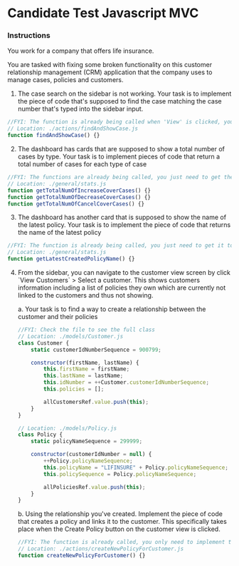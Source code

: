 # Candidate Test Javascript MVC

### Instructions

You work for a company that offers life insurance.

You are tasked with fixing some broken functionality on this customer relationship management (CRM) application that the company uses to manage cases, policies and customers.

1. The case search on the sidebar is not working. Your task is to implement the piece of code that's supposed to find the case matching the case number that's typed into the sidebar input.
```javascript
//FYI: The function is already being called when 'View' is clicked, you just need to get it to find the case being searched
// Location: ./actions/findAndShowCase.js
function findAndShowCase() {}
```

2. The dashboard has cards that are supposed to show a total number of cases by type. Your task is to implement pieces of code that return a total number of cases for each type of case
```javascript
//FYI: The functions are already being called, you just need to get then to return the correct numbers
// Location: ./general/stats.js
function getTotalNumOfIncreaseCoverCases() {}
function getTotalNumOfDecreaseCoverCases() {}
function getTotalNumOfCancelCoverCases() {}
```

3. The dashboard has another card that is supposed to show the name of the latest policy. Your task is to implement the piece of code that returns the name of the latest policy
```javascript
//FYI: The function is already being called, you just need to get it to return the correct policy name
// Location: ./general/stats.js
function getLatestCreatedPolicyName() {}
```

4. From the sidebar, you can navigate to the customer view screen by click \`View Customers\` > Select a customer. This shows customers information including a list of policies they own which are currently not linked to the customers and thus not showing.

    a. Your task is to find a way to create a relationship between the customer and their policies

    ```javascript
    //FYI: Check the file to see the full class
    // Location: ./models/Customer.js
    class Customer {
        static customerIdNumberSequence = 900799;

        constructor(firstName, lastName) {
            this.firstName = firstName;
            this.lastName = lastName;
            this.idNumber = ++Customer.customerIdNumberSequence;
            this.policies = [];
    
            allCustomersRef.value.push(this);
        }
    }
    
    // Location: ./models/Policy.js
    class Policy {
        static policyNameSequence = 299999;

        constructor(customerIdNumber = null) {
            ++Policy.policyNameSequence;
            this.policyName = "LIFINSURE" + Policy.policyNameSequence;
            this.policySequence = Policy.policyNameSequence;
    
            allPoliciesRef.value.push(this);
        }
    }
    ```
    b. Using the relationship you've created. Implement the piece of code that creates a policy and links it to the customer. This specifically takes place when the Create Policy button on the customer view is clicked.

    ```javascript
    //FYI: The function is already called, you only need to implement the code that creates and assigns policy to customer
    // Location: ./actions/createNewPolicyForCustomer.js
    function createNewPolicyForCustomer() {}
    ```